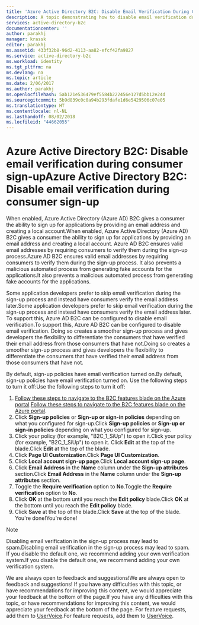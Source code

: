 ```yaml
---
title: 'Azure Active Directory B2C: Disable Email Verification During Consumer Sign-up | Microsoft Docs'
description: A topic demonstrating how to disable email verification during consumer sign-up in Azure Active Directory B2C
services: active-directory-b2c
documentationcenter: ''
author: parakhj
manager: krassk
editor: parakhj
ms.assetid: 433f32b8-96d2-4113-aa82-efcf42fa9827
ms.service: active-directory-b2c
ms.workload: identity
ms.tgt_pltfrm: na
ms.devlang: na
ms.topic: article
ms.date: 2/06/2017
ms.author: parakhj
ms.openlocfilehash: 5ab121e536479ef5584b222456e127d5bb12e24d
ms.sourcegitcommit: 5b9d839c0c0a94b293fdafe1d6e5429506c07e05
ms.translationtype: HT
ms.contentlocale: nl-NL
ms.lasthandoff: 08/02/2018
ms.locfileid: "44662055"
---
```

# <a name="azure-active-directory-b2c-disable-email-verification-during-consumer-sign-up"></a><span data-ttu-id="314f6-103">Azure Active Directory B2C: Disable email verification during consumer sign-up</span><span class="sxs-lookup"><span data-stu-id="314f6-103">Azure Active Directory B2C: Disable email verification during consumer sign-up</span></span>
<span data-ttu-id="314f6-104">When enabled, Azure Active Directory (Azure AD) B2C gives a consumer the ability to sign up for applications by providing an email address and creating a local account.</span><span class="sxs-lookup"><span data-stu-id="314f6-104">When enabled, Azure Active Directory (Azure AD) B2C gives a consumer the ability to sign up for applications by providing an email address and creating a local account.</span></span> <span data-ttu-id="314f6-105">Azure AD B2C ensures valid email addresses by requiring consumers to verify them during the sign-up process.</span><span class="sxs-lookup"><span data-stu-id="314f6-105">Azure AD B2C ensures valid email addresses by requiring consumers to verify them during the sign-up process.</span></span> <span data-ttu-id="314f6-106">It also prevents a malicious automated process from generating fake accounts for the applications.</span><span class="sxs-lookup"><span data-stu-id="314f6-106">It also prevents a malicious automated process from generating fake accounts for the applications.</span></span>

<span data-ttu-id="314f6-107">Some application developers prefer to skip email verification during the sign-up process and instead have consumers verify the email address later.</span><span class="sxs-lookup"><span data-stu-id="314f6-107">Some application developers prefer to skip email verification during the sign-up process and instead have consumers verify the email address later.</span></span> <span data-ttu-id="314f6-108">To support this, Azure AD B2C can be configured to disable email verification.</span><span class="sxs-lookup"><span data-stu-id="314f6-108">To support this, Azure AD B2C can be configured to disable email verification.</span></span> <span data-ttu-id="314f6-109">Doing so creates a smoother sign-up process and gives developers the flexibility to differentiate the consumers that have verified their email address from those consumers that have not.</span><span class="sxs-lookup"><span data-stu-id="314f6-109">Doing so creates a smoother sign-up process and gives developers the flexibility to differentiate the consumers that have verified their email address from those consumers that have not.</span></span>

<span data-ttu-id="314f6-110">By default, sign-up policies have email verification turned on.</span><span class="sxs-lookup"><span data-stu-id="314f6-110">By default, sign-up policies have email verification turned on.</span></span> <span data-ttu-id="314f6-111">Use the following steps to turn it off:</span><span class="sxs-lookup"><span data-stu-id="314f6-111">Use the following steps to turn it off:</span></span>

1. <span data-ttu-id="314f6-112">[Follow these steps to navigate to the B2C features blade on the Azure portal](active-directory-b2c-app-registration.md#navigate-to-the-b2c-features-blade).</span><span class="sxs-lookup"><span data-stu-id="314f6-112">[Follow these steps to navigate to the B2C features blade on the Azure portal](active-directory-b2c-app-registration.md#navigate-to-the-b2c-features-blade).</span></span>
2. <span data-ttu-id="314f6-113">Click **Sign-up policies** or **Sign-up or sign-in policies** depending on what you configured for sign-up.</span><span class="sxs-lookup"><span data-stu-id="314f6-113">Click **Sign-up policies** or **Sign-up or sign-in policies** depending on what you configured for sign-up.</span></span>
3. <span data-ttu-id="314f6-114">Click your policy (for example, "B2C_1_SiUp") to open it.</span><span class="sxs-lookup"><span data-stu-id="314f6-114">Click your policy (for example, "B2C_1_SiUp") to open it.</span></span> <span data-ttu-id="314f6-115">Click **Edit** at the top of the blade.</span><span class="sxs-lookup"><span data-stu-id="314f6-115">Click **Edit** at the top of the blade.</span></span>
4. <span data-ttu-id="314f6-116">Click **Page UI Customization**.</span><span class="sxs-lookup"><span data-stu-id="314f6-116">Click **Page UI Customization**.</span></span>
5. <span data-ttu-id="314f6-117">Click **Local account sign-up page**.</span><span class="sxs-lookup"><span data-stu-id="314f6-117">Click **Local account sign-up page**.</span></span>
6. <span data-ttu-id="314f6-118">Click **Email Address** in the **Name** column under the **Sign-up attributes** section.</span><span class="sxs-lookup"><span data-stu-id="314f6-118">Click **Email Address** in the **Name** column under the **Sign-up attributes** section.</span></span>
7. <span data-ttu-id="314f6-119">Toggle the **Require verification** option to **No**.</span><span class="sxs-lookup"><span data-stu-id="314f6-119">Toggle the **Require verification** option to **No**.</span></span>
8. <span data-ttu-id="314f6-120">Click **OK** at the bottom until you reach the **Edit policy** blade.</span><span class="sxs-lookup"><span data-stu-id="314f6-120">Click **OK** at the bottom until you reach the **Edit policy** blade.</span></span>
9. <span data-ttu-id="314f6-121">Click **Save** at the top of the blade.</span><span class="sxs-lookup"><span data-stu-id="314f6-121">Click **Save** at the top of the blade.</span></span> <span data-ttu-id="314f6-122">You're done!</span><span class="sxs-lookup"><span data-stu-id="314f6-122">You're done!</span></span>

> [!NOTE]
> <span data-ttu-id="314f6-123">Disabling email verification in the sign-up process may lead to spam.</span><span class="sxs-lookup"><span data-stu-id="314f6-123">Disabling email verification in the sign-up process may lead to spam.</span></span> <span data-ttu-id="314f6-124">If you disable the default one, we recommend adding your own verification system.</span><span class="sxs-lookup"><span data-stu-id="314f6-124">If you disable the default one, we recommend adding your own verification system.</span></span>
> 
> 

<span data-ttu-id="314f6-125">We are always open to feedback and suggestions!</span><span class="sxs-lookup"><span data-stu-id="314f6-125">We are always open to feedback and suggestions!</span></span> <span data-ttu-id="314f6-126">If you have any difficulties with this topic, or have recommendations for improving this content, we would appreciate your feedback at the bottom of the page.</span><span class="sxs-lookup"><span data-stu-id="314f6-126">If you have any difficulties with this topic, or have recommendations for improving this content, we would appreciate your feedback at the bottom of the page.</span></span> <span data-ttu-id="314f6-127">For feature requests, add them to [UserVoice](https://feedback.azure.com/forums/169401-azure-active-directory/category/160596-b2c).</span><span class="sxs-lookup"><span data-stu-id="314f6-127">For feature requests, add them to [UserVoice](https://feedback.azure.com/forums/169401-azure-active-directory/category/160596-b2c).</span></span>
